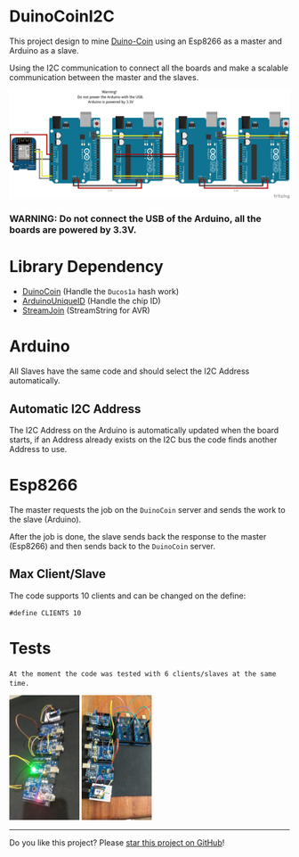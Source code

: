 # DuinoCoinI2C

This project design to mine [Duino-Coin](https://github.com/revoxhere/duino-coin) using an Esp8266 as a master and Arduino as a slave. 

Using the I2C communication to connect all the boards and make a scalable communication between the master and the slaves.

<a href="Resources/Fritzing">
<img src="Resources/Fritzing/DuinoCoinI2C/DuinoCoinI2C.png" alt="DuinoCoinI2C" width="640px">
</a>

<h3>WARNING: Do not connect the USB of the Arduino, all the boards are powered by 3.3V.</h3>

# Library Dependency

* [DuinoCoin](https://github.com/ricaun/arduino-DuinoCoin) (Handle the `Ducos1a` hash work)
* [ArduinoUniqueID](https://github.com/ricaun/ArduinoUniqueID) (Handle the chip ID)
* [StreamJoin](https://github.com/ricaun/StreamJoin) (StreamString for AVR)

# Arduino

All Slaves have the same code and should select the I2C Address automatically.

## Automatic I2C Address 

The I2C Address on the Arduino is automatically updated when the board starts, if an Address already exists on the I2C bus the code finds another Address to use.

# Esp8266

The master requests the job on the `DuinoCoin` server and sends the work to the slave (Arduino).

After the job is done, the slave sends back the response to the master (Esp8266) and then sends back to the `DuinoCoin` server.

## Max Client/Slave

The code supports 10 clients and can be changed on the define:

```
#define CLIENTS 10
```

# Tests

`At the moment the code was tested with 6 clients/slaves at the same time.`

<img src="Resources/image/image01.jpg" alt="image01" width="25%">
<img src="Resources/image/image02.jpg" alt="image02" width="25%">

---

Do you like this project? Please [star this project on GitHub](https://github.com/ricaun/DuinoCoinI2C/stargazers)!